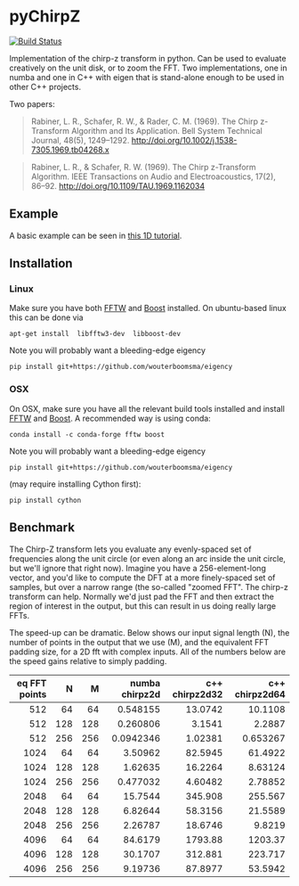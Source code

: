 # pyChirpZ

[![Build Status](https://travis-ci.org/ericmjonas/pychirpz.svg?branch=master)](https://travis-ci.org/ericmjonas/pychirpz)

Implementation of the chirp-z transform in python. Can be used to
evaluate creatively on the unit disk, or to zoom the FFT. Two
implementations, one in numba and one in C++ with eigen that is
stand-alone enough to be used in other C++ projects.

Two papers:

> Rabiner, L. R., Schafer, R. W., & Rader, C. M. (1969). The Chirp
> z-Transform Algorithm and Its Application. Bell System Technical
> Journal, 48(5),
> 1249–1292. http://doi.org/10.1002/j.1538-7305.1969.tb04268.x

> Rabiner, L. R., & Schafer, R. W. (1969). The Chirp z-Transform
> Algorithm. IEEE Transactions on Audio and Electroacoustics, 17(2),
> 86–92. http://doi.org/10.1109/TAU.1969.1162034

## Example

A basic example can be seen in [this 1D tutorial](https://github.com/ericmjonas/pychirpz/blob/master/examples/basic%20example.ipynb). 

## Installation

### Linux
Make sure you have both  [FFTW](http://www.fftw.org/) and [Boost](http://www.boost.org/)
installed. On ubuntu-based linux this can be done via
```
apt-get install  libfftw3-dev  libboost-dev
```
Note you will probably want a bleeding-edge eigency
```
pip install git+https://github.com/wouterboomsma/eigency
```

### OSX 

On OSX, make sure you have all the relevant build tools installed and install
[FFTW](http://www.fftw.org/) and [Boost](http://www.boost.org/). A recommended way is using conda:
```
conda install -c conda-forge fftw boost
```

Note you will probably want a bleeding-edge eigency
```
pip install git+https://github.com/wouterboomsma/eigency
```

(may require installing Cython first):

`pip install cython`

## Benchmark 

The Chirp-Z transform lets you evaluate any evenly-spaced
set of frequencies along the unit circle (or even along an arc inside
the unit circle, but we'll ignore that right now). Imagine you 
have a 256-element-long vector, and you'd like to compute the DFT
at a more finely-spaced set of samples, but over a narrow range (the so-called
"zoomed FFT". The chirp-z transform can help. Normally we'd just
pad the FFT and then extract the region of interest in the output, 
but this can result in us doing really large FFTs. 

The speed-up can be dramatic. Below shows our input signal length (N), the number
of points in the output that we use (M), and the equivalent FFT padding size,
for a 2D fft with complex inputs. All of the numbers below are the speed
gains relative to simply padding. 

|   eq FFT points |   N |   M |   numba chirpz2d |   c++ chirpz2d32 |   c++ chirpz2d64 |
|----------------:|----:|----:|-----------------:|-----------------:|-----------------:|
|             512 |  64 |  64 |        0.548155  |         13.0742  |        10.1108   |
|             512 | 128 | 128 |        0.260806  |          3.1541  |         2.2887   |
|             512 | 256 | 256 |        0.0942346 |          1.02381 |         0.653267 |
|            1024 |  64 |  64 |        3.50962   |         82.5945  |        61.4922   |
|            1024 | 128 | 128 |        1.62635   |         16.2264  |         8.63124  |
|            1024 | 256 | 256 |        0.477032  |          4.60482 |         2.78852  |
|            2048 |  64 |  64 |       15.7544    |        345.908   |       255.567    |
|            2048 | 128 | 128 |        6.82644   |         58.3156  |        21.5589   |
|            2048 | 256 | 256 |        2.26787   |         18.6746  |         9.8219   |
|            4096 |  64 |  64 |       84.6179    |       1793.88    |      1203.37     |
|            4096 | 128 | 128 |       30.1707    |        312.881   |       223.717    |
|            4096 | 256 | 256 |        9.19736   |         87.8977  |        53.5942   |



